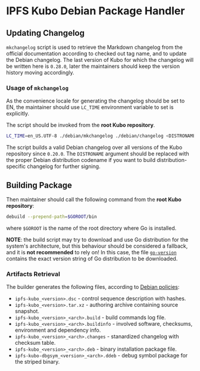 # IPFS Kubo Debian Package Handler

## Updating Changelog
`mkchangelog` script is used to retrieve the Markdown changelog from the official documentation according to checked out tag name, and to update the Debian changelog. The last version of Kubo for which the changelog will be written here is `0.28.0`, later the maintainers should keep the version history moving accordingly.

### Usage of `mkchangelog`
As the convenience locale for generating the changelog should be set to EN, the maintainer should use `LC_TIME` environment variable to set is explicitly.

The script should be invoked from the **root Kubo repository**.
```bash
LC_TIME=en_US.UTF-8 ./debian/mkchangelog ./debian/changelog <DISTRONAME>
```

The script builds a valid Debian changelog over all versions of the Kubo repository since `0.20.0`. The `DISTRONAME` argument should be replaced with the proper Debian distribution codename if you want to build distribution-specific changelog for further signing.

## Building Package
Then maintainer should call the following command from the **root Kubo repository**:

```sh
debuild --prepend-path=$GOROOT/bin
```
where `$GOROOT` is the name of the root directory where Go is installed.

**NOTE**: the build script may try to download and use Go distribution for the system's architecture, but this behaviour should be considered a fallback, and it is **not recommended** to rely on! In this case, the file [`go-version`](./go-version) contains the exact version string of Go distribution to be downloaded.

### Artifacts Retrieval
The builder generates the following files, according to [Debian policies](https://www.debian.org/doc/debian-policy/):

- `ipfs-kubo_<version>.dsc` - control sequence description with hashes.
- `ipfs-kubo_<version>.tar.xz` - authoring archive containing source snapshot.
- `ipfs-kubo_<version>_<arch>.build` - build commands log file.
- `ipfs-kubo_<version>_<arch>.buildinfo` - involved software, checksums, environment and dependency info.
- `ipfs-kubo_<version>_<arch>.changes` - stanardized changelog with checksum table.
- `ipfs-kubo_<version>_<arch>.deb` - binary installation package file.
- `ipfs-kubo-dbgsym_<version>_<arch>.ddeb` - debug symbol package for the striped binary.

